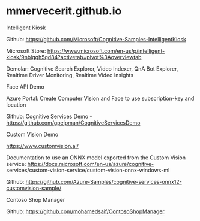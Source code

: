 # mmervecerit.github.io

Intelligent Kiosk

Github: https://github.com/Microsoft/Cognitive-Samples-IntelligentKiosk

Microsoft Store: https://www.microsoft.com/en-us/p/intelligent-kiosk/9nblggh5qd84?activetab=pivot%3Aoverviewtab

Demolar: Cognitive Search Explorer, Video Indexer, QnA Bot Explorer, Realtime Driver Monitoring, Realtime Video Insights


Face API Demo

Azure Portal: Create Computer Vision and Face to use subscription-key and location

Github: Cognitive Services Demo - https://github.com/gpeipman/CognitiveServicesDemo


Custom Vision Demo

https://www.customvision.ai/

Documentation to use an ONNX model exported from the Custom Vision service: https://docs.microsoft.com/en-us/azure/cognitive-
services/custom-vision-service/custom-vision-onnx-windows-ml

Github: https://github.com/Azure-Samples/cognitive-services-onnx12-customvision-sample/


Contoso Shop Manager

Github: https://github.com/mohamedsaif/ContosoShopManager


 
